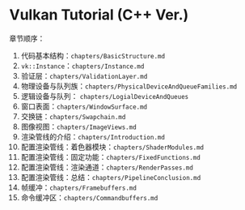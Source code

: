 # Vulkan Tutorial (C++ Ver.)

章节顺序：
1. 代码基本结构：`chapters/BasicStructure.md`
2. `vk::Instance`：`chapters/Instance.md`
3. 验证层：`chapters/ValidationLayer.md`
4. 物理设备与队列族：`chapters/PhysicalDeviceAndQueueFamilies.md`
5. 逻辑设备与队列：
`chapters/LogialDeviceAndQueues`
6. 窗口表面：`chapters/WindowSurface.md`
7. 交换链：`chapters/Swapchain.md`
8. 图像视图：`chapters/ImageViews.md`
9. 渲染管线的介绍：`chapters/Introduction.md`
10. 配置渲染管线：着色器模块：`chapters/ShaderModules.md`
11. 配置渲染管线：固定功能：`chapters/FixedFunctions.md`
12. 配置渲染管线：渲染通道：`chapters/RenderPasses.md`
13. 配置渲染管线：总结：`chapters/PipelineConclusion.md`
14. 帧缓冲：`chapters/Framebuffers.md`
15. 命令缓冲区：`chapters/Commandbuffers.md`